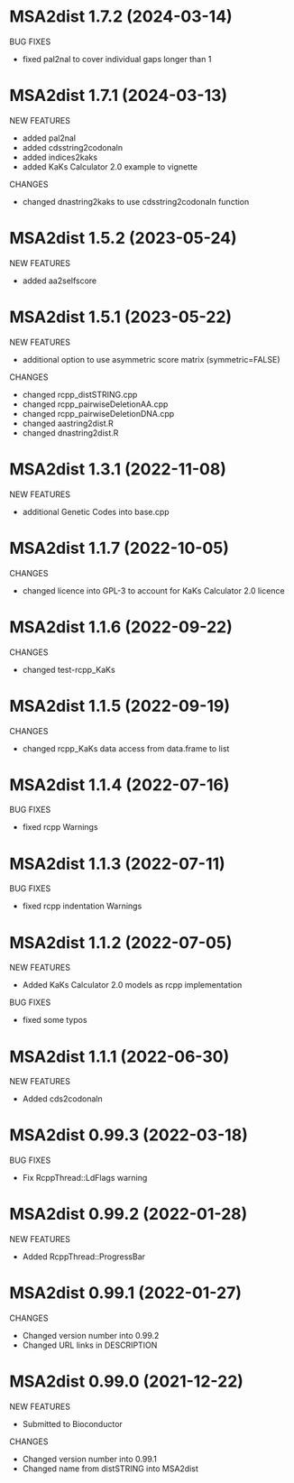 # MSA2dist 1.7.2 (2024-03-14)

BUG FIXES

* fixed pal2nal to cover individual gaps longer than 1

# MSA2dist 1.7.1 (2024-03-13)

NEW FEATURES

* added pal2nal
* added cdsstring2codonaln
* added indices2kaks
* added KaKs Calculator 2.0 example to vignette

CHANGES

* changed dnastring2kaks to use cdsstring2codonaln function

# MSA2dist 1.5.2 (2023-05-24)

NEW FEATURES

* added aa2selfscore

# MSA2dist 1.5.1 (2023-05-22)

NEW FEATURES

* additional option to use asymmetric score matrix (symmetric=FALSE)

CHANGES
    
* changed rcpp_distSTRING.cpp
* changed rcpp_pairwiseDeletionAA.cpp
* changed rcpp_pairwiseDeletionDNA.cpp
* changed aastring2dist.R
* changed dnastring2dist.R

# MSA2dist 1.3.1 (2022-11-08)

NEW FEATURES

* additional Genetic Codes into base.cpp

# MSA2dist 1.1.7 (2022-10-05)

CHANGES

* changed licence into GPL-3 to account for KaKs Calculator 2.0 licence

# MSA2dist 1.1.6 (2022-09-22)

CHANGES

* changed test-rcpp_KaKs

# MSA2dist 1.1.5 (2022-09-19)

CHANGES

* changed rcpp_KaKs data access from data.frame to list

# MSA2dist 1.1.4 (2022-07-16)

BUG FIXES

* fixed rcpp Warnings

# MSA2dist 1.1.3 (2022-07-11)

BUG FIXES

* fixed rcpp indentation Warnings

# MSA2dist 1.1.2 (2022-07-05)

NEW FEATURES

* Added KaKs Calculator 2.0 models as rcpp implementation

BUG FIXES

* fixed some typos

# MSA2dist 1.1.1 (2022-06-30)

NEW FEATURES

* Added cds2codonaln

# MSA2dist 0.99.3 (2022-03-18)

BUG FIXES

* Fix RcppThread::LdFlags warning

# MSA2dist 0.99.2 (2022-01-28)

NEW FEATURES

* Added RcppThread::ProgressBar

# MSA2dist 0.99.1 (2022-01-27)

CHANGES

* Changed version number into 0.99.2
* Changed URL links in DESCRIPTION

# MSA2dist 0.99.0 (2021-12-22)

NEW FEATURES

* Submitted to Bioconductor

CHANGES

* Changed version number into 0.99.1
* Changed name from distSTRING into MSA2dist


